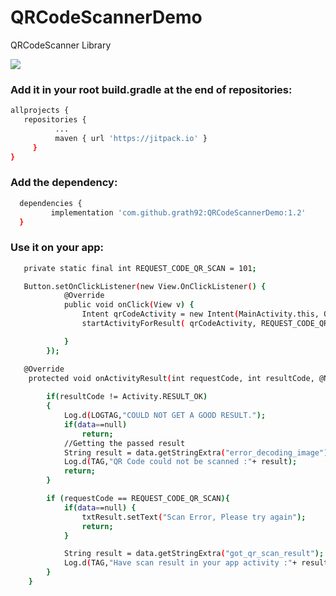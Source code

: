 # QRCodeScannerDemo
QRCodeScanner Library


[![](https://jitpack.io/v/grath92/QRCodeScannerDemo.svg)](https://jitpack.io/#grath92/QRCodeScannerDemo)


### Add it in your root build.gradle at the end of repositories:

```sh
allprojects {
   repositories {
		  ...
		  maven { url 'https://jitpack.io' }
	 }
}
```

### Add the dependency:

```sh
  dependencies {
	     implementation 'com.github.grath92:QRCodeScannerDemo:1.2'
  }
```


### Use it on your app:

```sh
   private static final int REQUEST_CODE_QR_SCAN = 101;

```

```sh
   Button.setOnClickListener(new View.OnClickListener() {
            @Override
            public void onClick(View v) {
                Intent qrCodeActivity = new Intent(MainActivity.this, QrCodeActivity.class);
                startActivityForResult( qrCodeActivity, REQUEST_CODE_QR_SCAN);

            }
        });
```

```sh
   @Override
    protected void onActivityResult(int requestCode, int resultCode, @Nullable Intent data) {
    
        if(resultCode != Activity.RESULT_OK)
        {
            Log.d(LOGTAG,"COULD NOT GET A GOOD RESULT.");
            if(data==null)
                return;
            //Getting the passed result
            String result = data.getStringExtra("error_decoding_image");
            Log.d(TAG,"QR Code could not be scanned :"+ result);
            return;
        }

        if (requestCode == REQUEST_CODE_QR_SCAN){
            if(data==null) {
                txtResult.setText("Scan Error, Please try again");
                return;
            }

            String result = data.getStringExtra("got_qr_scan_result");
            Log.d(TAG,"Have scan result in your app activity :"+ result);
        }
    }
```


